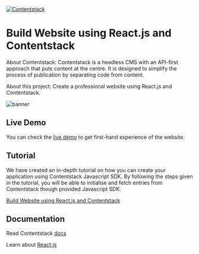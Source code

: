[![Contentstack](https://www.contentstack.com/assets/blt440aad5a09c89b2f/contentstack_icon.svg)](https://www.contentstack.com/)


# Build Website using React.js and Contentstack

About Contentstack: Contentstack is a headless CMS with an API-first approach that puts content at the centre. It is designed to simplify the process of publication by separating code from content.

About this project: Create a professional website using React.js and Contentstack.


![banner](https://images.contentstack.io/v3/assets/bltd54883dc2bec88dc/bltedfdf54b5872e575/5f89a089a50ed742e7fcc9e3/contentstack-reactjs-demo.png "banner.png")

## Live Demo

You can check the [live demo](https://contentstack-reactjs-universal-demo-l1zf76tuk.vercel.app/) to get first-hand experience of the website.


## Tutorial

We have created an in-depth tutorial on how you can create your application using Contentstack Javascript SDK. By following the steps given in the tutorial, you will be able to initialise and fetch entries from Contentstack though provided Javascript SDK.

[Build Website using React.js and Contentstack](https://www.contentstack.com/docs/)


## Documentation

Read Contentstack [docs](https://www.contentstack.com/docs/)

Learn about [React.js](https://reactjs.org/docs/getting-started.html)









